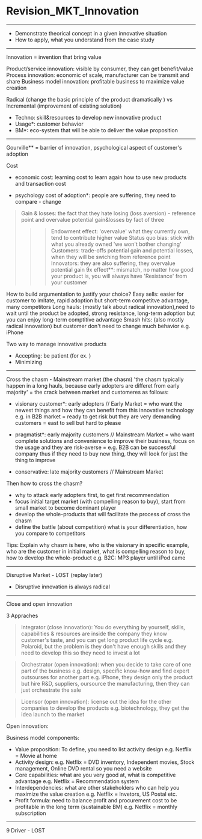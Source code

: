 # Revision_MKT_Innovation

---

- Demonstrate theorical concept in a given innovative situation
- How to apply, what you understand from the case study

---

Innovation = invention that bring value

Product/service innovation: visible by consumer, they can get benefit/value
Process innovation: economic of scale, manufacturer can be transmit and share
Business model innovation: profitable business to maximize value creation

Radical (change the basic principle of the product dramatically ) vs Incremental (improvement of existing solution)
- Techno: skill&resources to develop new innovative product
- Usage*: customer behavior
- BM*: eco-system that will be able to deliver the value proposition

---

Gourville** = barrier of innovation, psychological aspect of customer's adoption

Cost
- economic cost: learning cost to learn again how to use new products and transaction cost

- psychology cost of adoption*: people are suffering, they need to compare - change
> Gain & losses: the fact that they hate losing (loss aversion) - reference point and overvalue potential gain&losses by fact of three
>>> Endowment effect: 'overvalue' what they currently own, tend to contribute higher value
>>> Status quo bias: stick with what you already owned 'we won't bother changing'
> Customers: trade-offs potential gain and potential losses, when they will be swiching from reference point
> Innovators: they are also suffering, they overvalue potential gain
>>> 9x effect**: mismatch, no matter how good your product is, you will always have 'Resistance' from your customer

How to build argumentation to justify your choice?
Easy sells: easier for customer to imitate, rapid adoption but short-term competitve advantage, many competitors
Long hauls: (mostly talk about radical innovation),need to wait until the product be adopted, strong resistance, long-term adoption but you can enjoy long-term comptitive advantage
Smash hits: (also mostly radical innovation) but customer don't need to change much behavior e.g. iPhone

Two way to manage innovative products 
- Accepting: be patient (for ex. )
- Minimizing

---

Cross the chasm - Mainstream market (the chasm)
'the chasm typically happen in a long hauls, because early adopters are differet from early majority'
= the crack between market and customeres as follows:

- visionary customer*: early adopters // Early Market
= who want the newest things and how they can benefit from this innovative technology e.g. in B2B market
= ready to get risk but they are very demanding customers
= east to sell but hard to please

- pragmatist*: early majority customers // Mainstream Market 
= who want complete solutions and convenience to improve their business, focus on the usage and they are risk-averse
= e.g. B2B can be successful company thus if they need to buy new thing, they will look for just the thing to improve

- conservative: late majority customers // Mainstream Market

Then how to cross the chasm?
- why to attack early adopters first, to get first recommendation
- focus initial target market (with compelling reason to buy), start from small market to become dominant player
- develop the whole-products that will facilitate the process of cross the chasm
- define the battle (about competition) what is your differentiation, how you compare to competitors

Tips: Explain why chasm is here, who is the visionary in specific example, who are the customer in initial market, what is compelling reason to buy, how to develop the whole-product
e.g. B2C: MP3 player until iPod came

---

Disruptive Market - LOST (replay  later)
- Disruptive innovation is always radical

---

Close and open innovation

3 Appraches
> Integrator (close innovation): You do everything by yourself, skills, capabilities & resources are inside the company
they know customer's taste, and you can get long product life cycle
e.g. Polaroid, but the problem is they don't have enough skills and they need to develop this so they need to invest a lot

> Orchestrator (open innovation): when you decide to take care of one part of the business e.g. design, specific know-how and find expert outsourses for another part
e.g. iPhone, they design only the product but hire R&D, suppliers, oursource the manufacturing, then they can just orchestrate the sale

> Licensor (open innovation): license out the idea for the other companies to develop the products e.g. biotechnology, they get the idea launch to the market

Open innovation: 

Business model components:
- Value proposition: To define, you need to list activity design e.g. Netflix = Movie at home
- Activity design: e.g. Netflix = DVD inventory, Independent movies, Stock management, Online DVD rental so you need a website
- Core capabilities: what are you very good at, what is competitive advantage e.g. Netflix = Recommendation system
- Interdependencies: what are other stakeholders who can help you maximize the value creation e.g. Netflix = Invetors, US Postal etc.
- Profit formula: need to balance profit and procurement cost to be profitable in the long term (sustainable BM) e.g. Netflix = monthly subscription 

---

9 Driver - LOST
